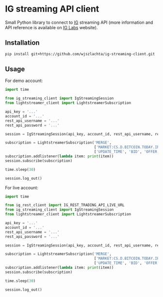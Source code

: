 # IG streaming API client

Small Python library to connect to [IG](https://www.ig.com/) streaming API (more information and API reference is available on [IG Labs](https://labs.ig.com/) website).

## Installation

```bash
pip install git+https://github.com/wjszlachta/ig-streaming-client.git
```

## Usage

For demo account:

```python
import time

from ig_streaming_client import IgStreamingSession
from lightstreamer_client import LightstreamerSubscription

api_key = '...'
account_id = '...'
rest_api_username = '...'
rest_api_password = '...'

session = IgStreamingSession(api_key, account_id, rest_api_username, rest_api_password)

subscription = LightstreamerSubscription('MERGE',
                                         ['MARKET:CS.D.BITCOIN.TODAY.IP'],
                                         ['UPDATE_TIME', 'BID', 'OFFER'])
subscription.addlistener(lambda item: print(item))
session.subscribe(subscription)

time.sleep(30)

session.log_out()
```

For live account:

```python
import time

from ig_rest_client import IG_REST_TRADING_API_LIVE_URL
from ig_streaming_client import IgStreamingSession
from lightstreamer_client import LightstreamerSubscription

api_key = '...'
account_id = '...'
rest_api_username = '...'
rest_api_password = '...'

session = IgStreamingSession(api_key, account_id, rest_api_username, rest_api_password, rest_api_url=IG_REST_TRADING_API_LIVE_URL)

subscription = LightstreamerSubscription('MERGE',
                                         ['MARKET:CS.D.BITCOIN.TODAY.IP'],
                                         ['UPDATE_TIME', 'BID', 'OFFER'])
subscription.addlistener(lambda item: print(item))
session.subscribe(subscription)

time.sleep(30)

session.log_out()
```
